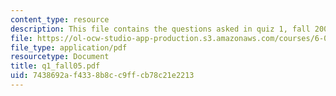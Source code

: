 ```yaml
---
content_type: resource
description: This file contains the questions asked in quiz 1, fall 2005.
file: https://ol-ocw-studio-app-production.s3.amazonaws.com/courses/6-012-microelectronic-devices-and-circuits-fall-2005/7438692af4338b8cc9ffcb78c21e2213_q1_fall05.pdf
file_type: application/pdf
resourcetype: Document
title: q1_fall05.pdf
uid: 7438692a-f433-8b8c-c9ff-cb78c21e2213
---
```

